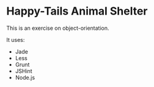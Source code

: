 # Happy-Tails Animal Shelter

This is an exercise on object-orientation.

It uses:
* Jade
* Less
* Grunt
* JSHint
* Node.js
